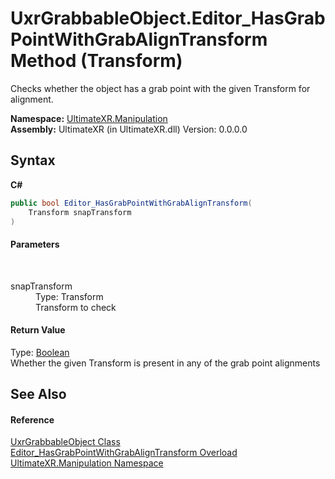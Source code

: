# UxrGrabbableObject.Editor_HasGrabPointWithGrabAlignTransform Method (Transform)
 

Checks whether the object has a grab point with the given Transform for alignment.

**Namespace:**&nbsp;<a href="N_UltimateXR_Manipulation">UltimateXR.Manipulation</a><br />**Assembly:**&nbsp;UltimateXR (in UltimateXR.dll) Version: 0.0.0.0

## Syntax

**C#**<br />
``` C#
public bool Editor_HasGrabPointWithGrabAlignTransform(
	Transform snapTransform
)
```


#### Parameters
&nbsp;<dl><dt>snapTransform</dt><dd>Type: Transform<br />Transform to check</dd></dl>

#### Return Value
Type: <a href="https://docs.microsoft.com/dotnet/api/system.boolean" target="_blank" rel="noopener noreferrer">Boolean</a><br />Whether the given Transform is present in any of the grab point alignments

## See Also


#### Reference
<a href="T_UltimateXR_Manipulation_UxrGrabbableObject">UxrGrabbableObject Class</a><br /><a href="Overload_UltimateXR_Manipulation_UxrGrabbableObject_Editor_HasGrabPointWithGrabAlignTransform">Editor_HasGrabPointWithGrabAlignTransform Overload</a><br /><a href="N_UltimateXR_Manipulation">UltimateXR.Manipulation Namespace</a><br />